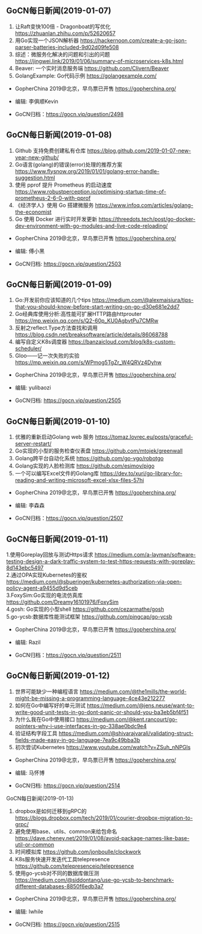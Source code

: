 ## GoCN每日新闻(2019-01-07)

1. 让Raft变快100倍 - Dragonboat的写优化 https://zhuanlan.zhihu.com/p/52620657
2. 用Go实现一个JSON解析器 https://hackernoon.com/create-a-go-json-parser-batteries-included-9d02d09fe508
3. 综述：微服务化解决的问题和引出的问题 https://jingwei.link/2019/01/06/summary-of-microservices-k8s.html
4. Beaver: 一个实时消息服务端 https://github.com/Clivern/Beaver
5. GolangExample: Go代码示例 https://golangexample.com/

* GopherChina 2019@北京，早鸟票已开售 https://gopherchina.org/

* 编辑: 李俱顺Kevin
* GoCN归档：https://gocn.vip/question/2498


## GoCN每日新闻(2019-01-08)

1. Github 支持免费创建私有仓库 https://blog.github.com/2019-01-07-new-year-new-github/
2. Go语言(golang)的错误(error)处理的推荐方案 https://www.flysnow.org/2019/01/01/golang-error-handle-suggestion.html
3. 使用 pprof 提升 Prometheus 的启动速度 https://www.robustperception.io/optimising-startup-time-of-prometheus-2-6-0-with-pprof
4. 《经济学人》使用 Go 搭建微服务 https://www.infoq.com/articles/golang-the-economist
5. Go 使用 Docker 进行实时开发更新 https://threedots.tech/post/go-docker-dev-environment-with-go-modules-and-live-code-reloading/

* GopherChina 2019@北京，早鸟票已开售 https://gopherchina.org/

* 编辑: 傅小黑
* GoCN归档: https://gocn.vip/question/2503

## GoCN每日新闻(2019-01-09)

1. Go:开发前你应该知道的几个tips https://medium.com/@alexmaisiura/tips-that-you-should-know-before-start-writing-on-go-d30e681e2dd7
2. Go经典库使用分析:高性能可扩展HTTP路由httprouter  https://mp.weixin.qq.com/s/Q2-60p_KU0AgbvtPu7CMRw
3. 反射之reflect.Type方法查找和调用 https://blog.csdn.net/breaksoftware/article/details/86068788
4. 编写自定义K8s调度器 https://banzaicloud.com/blog/k8s-custom-scheduler/
5. Gloo——记一次失败的实验 https://mp.weixin.qq.com/s/WPmog5TgZr_W4QRVz4Dyhw

* GopherChina 2019@北京，早鸟票已开售 https://gopherchina.org/

* 编辑: yulibaozi
* GoCN归档: https://gocn.vip/question/2505

## GoCN每日新闻(2019-01-10)

1. 优雅的重新启动Golang web 服务 https://tomaz.lovrec.eu/posts/graceful-server-restart/
2. Go实现的小型的服务检查仪表盘 https://github.com/mtojek/greenwall
3. Golang跨平台自动化系统 https://github.com/go-vgo/robotgo
4. Golang实现的人脸检测库 https://github.com/esimov/pigo
5. 一个可以编写Excel文件的Golang库 https://dev.to/xuri/go-library-for-reading-and-writing-microsoft-excel-xlsx-files-57hi

* GopherChina 2019@北京，早鸟票已开售 https://gopherchina.org/

* 编辑: 李森森
* GoCN归档：https://gocn.vip/question/2507

## GoCN每日新闻(2019-01-11)

1.使用Goreplay回放与测试Https请求 https://medium.com/a-layman/software-testing-design-a-dark-traffic-system-to-test-https-requests-with-goreplay-8d143ebc5497  
2.通过OPA实现Kubernetes的鉴权 https://medium.com/@sbueringer/kubernetes-authorization-via-open-policy-agent-a9455d9d5ceb  
3.FoxySim:Go实现的电流仿真库 https://github.com/Dreamy16101976/FoxySim  
4.gosh: Go实现的小型shell https://github.com/cezarmathe/gosh  
5.go-ycsb:数据库性能测试框架 https://github.com/pingcap/go-ycsb    

* GopherChina 2019@北京，早鸟票已开售 https://gopherchina.org/    

* 编辑: Razil  
* GoCN归档：https://gocn.vip/question/2511  

## GoCN每日新闻(2019-01-12)

1. 世界可能缺少一种编程语言 https://medium.com/@the1mills/the-world-might-be-missing-a-programming-language-4ce43e212277
2. 如何在Go中编写好的单元测试 https://medium.com/@jens.neuse/want-to-write-good-unit-tests-in-go-dont-panic-or-should-you-ba3eb5bf4f51
3. 为什么我在Go中使用接口 https://medium.com/@kent.rancourt/go-pointers-why-i-use-interfaces-in-go-338ae0bdc9e4
4. 验证结构字段工具 https://medium.com/@shivarajvarali/validating-struct-fields-made-easy-in-go-language-7ea9c49bba3b
5. 初次尝试Kubernetes https://www.youtube.com/watch?v=ZSuh_nNPGls

* GopherChina 2019@北京，早鸟票已开售 https://gopherchina.org/

* 编辑: 马怀博
* GoCN归档: https://gocn.vip/question/2514

GoCN每日新闻(2019-01-13)

1. dropbox是如何迁移到gRPC的 https://blogs.dropbox.com/tech/2019/01/courier-dropbox-migration-to-grpc/
2. 避免使用base、utils、common来给包命名 https://dave.cheney.net/2019/01/08/avoid-package-names-like-base-util-or-common
3. 时间模拟库 https://github.com/jonboulle/clockwork
4. K8s服务快速开发迭代工具telepresence https://github.com/telepresenceio/telepresence
5. 使用go-ycsb对不同的数据库做压测 https://medium.com/@siddontang/use-go-ycsb-to-benchmark-different-databases-8850f6edb3a7

* GopherChina 2019@北京，早鸟票已开售 https://gopherchina.org/

* 编辑: lwhile
* GoCN归档: https://gocn.vip/question/2515
